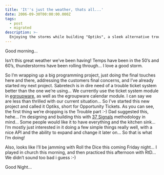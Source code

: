 ```yaml
---
title: 'It''s just the weather, thats all...'
date: 2006-09-30T00:00:00.000Z
tags:
  - post
  - migrated
description: >-
  Enjoying the storms while building "Optiks", a sleek alternative trouble ticket system for Sabretech with minimalism and 37 Signals magic.
---
```


Good morning…

Isn’t this great weather we’ve been having! Temps have been in the 50’s and 60’s, thunderstorms have been rolling through… I love a good storm.

So I’m wrapping up a big programming project, just doing the final touches here and there, addressing the customers final concerns, and I’ve already started my next project. Sabretech is in dire need of a trouble ticket system better than the one we’re using… We currently use the ticket system module in [egroupware](http://www.egroupware.org), as well as the egroupware calendar module. I can say we are less than thrilled with our current situation… So I’ve started this new project and called it Optiks, short for Opportunity Tickets. As you can see, the first thing we’re dropping is the Trouble part :-) Dad suggested this, hehe… I’m designing and building this with [37 Signals](http://37signals.com/) methodology in mind… Some people would like it to have everything and the kitchen sink… I’m mostly just interested in it doing a few simple things really well, with a nice API and the ability to expand and change it later on… So that is what I’m doing!

Also, looks like I’ll be jamming with Roll the Dice this coming Friday night… I played in church this morning, and then practiced this afternoon with RtD… We didn’t sound too bad i guess :-)

Good Night…

